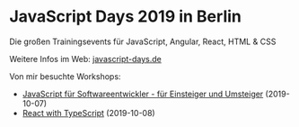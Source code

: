 # JavaScript Days 2019 in Berlin

Die großen Trainingsevents für JavaScript, Angular, React, HTML & CSS

Weitere Infos im Web: [javascript-days.de](https://javascript-days.de/)

Von mir besuchte Workshops:
- [JavaScript für Softwareentwickler - für Einsteiger und Umsteiger](JSforDevelopers) (2019-10-07)
- [React with TypeScript](ReactWithTypeScript) (2019-10-08)